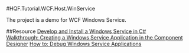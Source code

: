 ﻿#HQF.Tutorial.WCF.Host.WinService

The project is a demo for WCF Windows Service.


##Resource
[Develop and Install a Windows Service in C#](http://www.c-sharpcorner.com/UploadFile/naresh.avari/develop-and-install-a-windows-service-in-C-Sharp/)  
[Walkthrough: Creating a Windows Service Application in the Component Designer](https://msdn.microsoft.com/en-us/library/zt39148a(v=vs.110).aspx)   
[How to: Debug Windows Service Applications](https://msdn.microsoft.com/en-us/library/7a50syb3(v=vs.110).aspx)    
